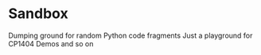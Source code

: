 # Sandbox
Dumping ground for random Python code fragments
Just a playground for CP1404 Demos and so on
